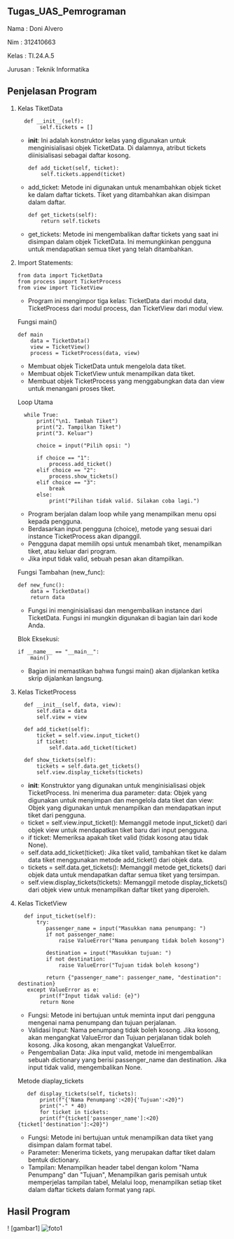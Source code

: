 ## Tugas_UAS_Pemrograman
Nama : Doni Alvero <p>
Nim : 312410663 <P>
Kelas : TI.24.A.5 <P>
Jurusan : Teknik Informatika <p>

## Penjelasan Program 
1. Kelas TiketData

         def __init__(self):
              self.tickets = []
   - __init__: Ini adalah konstruktor kelas yang digunakan untuk menginisialisasi objek TicketData. Di dalamnya, atribut      tickets diinisialisasi sebagai daftar kosong.

         def add_ticket(self, ticket):
             self.tickets.append(ticket)
   - add_ticket: Metode ini digunakan untuk menambahkan objek ticket ke dalam daftar tickets. Tiket yang ditambahkan          akan disimpan dalam daftar.

         def get_tickets(self):
             return self.tickets
   - get_tickets: Metode ini mengembalikan daftar tickets yang saat ini disimpan dalam objek TicketData. Ini                  memungkinkan pengguna untuk mendapatkan semua tiket yang telah ditambahkan.
2. Import Statements:

       from data import TicketData
       from process import TicketProcess
       from view import TicketView
   - Program ini mengimpor tiga kelas: TicketData dari modul data, TicketProcess dari modul process, dan TicketView dari modul view.

   Fungsi main()
   
       def main
           data = TicketData()
           view = TicketView()
           process = TicketProcess(data, view)
   - Membuat objek TicketData untuk mengelola data tiket.
   - Membuat objek TicketView untuk menampilkan data tiket.
   - Membuat objek TicketProcess yang menggabungkan data dan view untuk menangani proses tiket.
     
   Loop Utama
   
         while True:
             print("\n1. Tambah Tiket")
             print("2. Tampilkan Tiket")
             print("3. Keluar")
    
             choice = input("Pilih opsi: ")
    
             if choice == "1":
                 process.add_ticket()
             elif choice == "2":
                 process.show_tickets()
             elif choice == "3":
                 break
             else:
                 print("Pilihan tidak valid. Silakan coba lagi.")
    - Program berjalan dalam loop while yang menampilkan menu opsi kepada pengguna.
    - Berdasarkan input pengguna (choice), metode yang sesuai dari instance TicketProcess akan dipanggil.
    - Pengguna dapat memilih opsi untuk menambah tiket, menampilkan tiket, atau keluar dari program.
    - Jika input tidak valid, sebuah pesan akan ditampilkan.
  
   Fungsi Tambahan (new_func):

       def new_func():
           data = TicketData()
           return data
   - Fungsi ini menginisialisasi dan mengembalikan instance dari TicketData. Fungsi ini mungkin digunakan di bagian lain dari kode Anda.
   
   Blok Eksekusi:

       if __name__ == "__main__":
           main()
    - Bagian ini memastikan bahwa fungsi main() akan dijalankan ketika skrip dijalankan langsung.
4. Kelas TicketProcess
   
         def __init__(self, data, view):
             self.data = data
             self.view = view
   
         def add_ticket(self):
             ticket = self.view.input_ticket()
             if ticket:
                 self.data.add_ticket(ticket)

         def show_tickets(self):
             tickets = self.data.get_tickets()
             self.view.display_tickets(tickets)

    - __init__: Konstruktor yang digunakan untuk menginisialisasi objek TicketProcess. Ini menerima dua parameter: data: Objek yang digunakan untuk menyimpan dan mengelola data tiket dan view: Objek yang digunakan untuk menampilkan dan mendapatkan input            tiket dari pengguna.
    - ticket = self.view.input_ticket(): Memanggil metode input_ticket() dari objek view untuk mendapatkan tiket baru dari input pengguna.
    - if ticket: Memeriksa apakah tiket valid (tidak kosong atau tidak None).
    - self.data.add_ticket(ticket): Jika tiket valid, tambahkan tiket ke dalam data tiket menggunakan metode add_ticket() dari objek data.
    - tickets = self.data.get_tickets(): Memanggil metode get_tickets() dari objek data untuk mendapatkan daftar semua tiket yang tersimpan.
    - self.view.display_tickets(tickets): Memanggil metode display_tickets() dari objek view untuk menampilkan daftar tiket yang diperoleh.
6. Kelas TicketView

         def input_ticket(self):
             try:
                passenger_name = input("Masukkan nama penumpang: ")
                if not passenger_name:
                    raise ValueError("Nama penumpang tidak boleh kosong")
        
                destination = input("Masukkan tujuan: ")
                if not destination:
                    raise ValueError("Tujuan tidak boleh kosong")
        
                return {"passenger_name": passenger_name, "destination": destination}
          except ValueError as e:
              print(f"Input tidak valid: {e}")
              return None
   - Fungsi: Metode ini bertujuan untuk meminta input dari pengguna mengenai nama penumpang dan tujuan perjalanan.
   - Validasi Input: Nama penumpang tidak boleh kosong. Jika kosong, akan mengangkat ValueError dan Tujuan perjalanan         tidak boleh kosong. Jika kosong, akan mengangkat ValueError.
   - Pengembalian Data: Jika input valid, metode ini mengembalikan sebuah dictionary yang berisi passenger_name dan           destination. Jika input tidak valid, mengembalikan None.
     
   Metode diaplay_tickets

          def display_tickets(self, tickets):
              print(f"{'Nama Penumpang':<20}{'Tujuan':<20}")
              print("-" * 40)
              for ticket in tickets:
              print(f"{ticket['passenger_name']:<20}{ticket['destination']:<20}")
   - Fungsi: Metode ini bertujuan untuk menampilkan data tiket yang disimpan dalam format tabel.
   - Parameter: Menerima tickets, yang merupakan daftar tiket dalam bentuk dictionary.
   - Tampilan: Menampilkan header tabel dengan kolom "Nama Penumpang" dan "Tujuan", Menampilkan garis pemisah untuk          memperjelas tampilan tabel, Melalui loop, menampilkan setiap tiket dalam daftar tickets dalam format yang rapi.
## Hasil Program 
   ! [gambar1] ![foto1](https://github.com/user-attachments/assets/bb10c29a-6b12-465f-bd69-4423016bab05)




   
   

     



     



   




